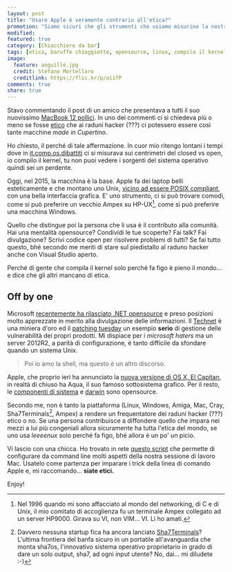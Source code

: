 ```yaml
---
layout: post
title: "Usare Apple è veramente contrario all'etica?"
promotion: "Siamo sicuri che gli strumenti che usiamo misurino la nostra etica in un campo?"
modified: 
featured: true
category: [Chiacchiere da bar]
tags: [etica, baruffe chioggiotte, opensource, linux, compilo il kernel = sono figo]
image:
  feature: anguille.jpg
  credit: Stefano Mortellaro
  creditlink: https://flic.kr/p/aiifP
comments: true
share: true
---
```


Stavo commentando il post di un amico che presentava a tutti il suo nuovissimo
[MacBook 12 pollici](http://www.tomshw.it/news/macbook-da-12-pollici-le-prime-recensioni-lo-premiano-come-il-notebook-del-futuro-65398). In uno dei commenti ci si chiedeva più o meno se fosse
[etico](http://it.wikipedia.org/wiki/Etica) che ai raduni hacker (???) ci potessero essere così tante macchine _made
in Cupertino_.

Ho chiesto, il perché di tale affermazione. In cuor mio ritengo lontani i tempi
dove in [it.comp.os.dibattiti](https://groups.google.com/forum/#!forum/it.comp.os.dibattiti) ci si misurava sui centrimetri del closed vs
open, io compilo il kernel, tu non puoi vedere i sorgenti del sistema operativo
quindi sei un perdente.

Oggi, nel 2015, la macchina è la base. Apple fa dei laptop belli esteticamente
e che montano uno Unix, [vicino ad essere POSIX
compliant](http://en.wikipedia.org/wiki/Darwin_(operating_system)), con una
bella interfaccia grafica. E' uno strumento, ci si può trovare comodi, come si
può preferire un vecchio Ampex su HP-UX[^1], come si può preferire una macchina
Windows.

Quello che distingue poi la persona che li usa è il contributo alla comunità.
Hai una mentalità opensource? Condividi le tue scoperte? Fai talk? Fai
divulgazione? Scrivi codice open per risolvere problemi di tutti? Se fai tutto
questo, bhé secondo me meriti di stare sul piedistallo al raduno hacker anche
con Visual Studio aperto.

Perché di gente che compila il kernel solo perché fa figo è pieno il mondo... e
dice che gli altri mancano di etica.

## Off by one

Microsoft [recentemente ha rilasciato .NET
opensource](https://github.com/Microsoft/dotnet) e preso posizioni molto
apprezzate in merito alla divulgazione delle informazioni. Il
[Technet](https://technet.microsoft.com) è una miniera d'oro ed il [patching
tuesday](http://it.wikipedia.org/wiki/Patch_Tuesday) un esempio **serio** di
gestione delle vulnerabilità dei propri prodotti. Mi dispiace per i _microsoft
haters_ ma un server 2012R2, a parità di configurazione, è tanto difficile da
sfondare quando un sistema Unix.

> Poi io amo la shell, ma questo è un altro discorso.

Apple, che proprio ieri ha annunciato la [nuova versione di OS X, El
Capitan](http://www.ilsole24ore.com/art/tecnologie/2015-06-08/apple-lancia-nuovo-sistema-operativo-os-x-el-capitan--195256.shtml),
in realtà di chiuso ha Aqua, il suo famoso sottosistema grafico. Per il resto,
le [componenti di sistema](http://www.opensource.apple.com/release/os-x-1010/)
e [darwin](https://developer.apple.com/opensource/) sono opensource.

Secondo me, non è tanto la piattaforma (Linux, Windows, Amiga, Mac, Cray,
Sha7Terminals[^2], Ampex) a rendere un frequentatore dei raduni hacker (???)
etico o no. Se una persona contribuisce a diffondere quello che impara nei
mezzi a lui più congeniali allora sicuramente ha tutta l'etica del mondo, se
uno usa _leeeenux_ solo perché fa figo, bhé allora è un po' un picio.

Vi lascio con una chicca. Ho trovato in rete [questo
script](https://github.com/mathiasbynens/dotfiles/blob/master/.osx) che
permette di configurare da command line molti aspetti della nostra sessione di
lavoro Mac. Usatelo come partenza per imparare i trick della linea di comando
Apple e, mi raccomando... **siate etici.**

Enjoy!

[^1]: Nel 1996 quando mi sono affacciato al mondo del networking, di C e di
      Unix, il mio comitato di accoglienza fu un terminale Ampex collegato ad un
      server HP9000. Girava su VI, non VIM... VI. Li ho amati.

[^2]: Davvero nessuna startup fica ha ancora lanciato
      [Sha7Terminals](https://sha7terminals31337.org)? L'ultima frontiera del banfa
      sicuro in un portatile all'avanguardia che monta sha7os, l'innovativo sistema
      operativo proprietario in grado di dare un solo output, sha7, ad ogni input
      utente? No, dai... mi diludete :-)
